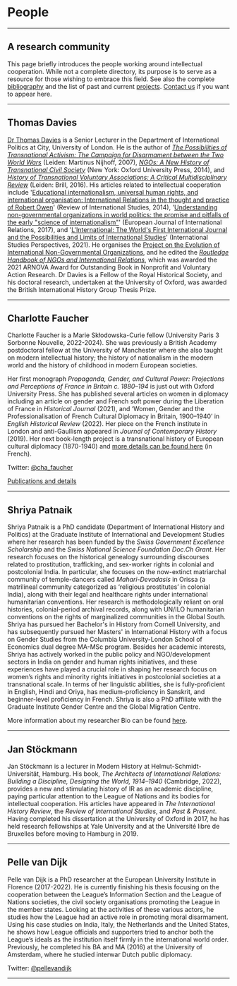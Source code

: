 # People

---

## A research community

This page briefly introduces the people working around intellectual cooperation. While not a complete directory, its purpose is to serve as a resource for those wishing to embrace this field. See also the complete [bibliography](https://intellectualcooperation.org/publications) and the list of past and current [projects](https://intellectualcooperation.org/projects). [Contact us](https://intellectualcooperation.org/about) if you want to appear here.

---


## Thomas Davies

[Dr Thomas Davies](https://www.city.ac.uk/about/people/academics/thomas-davies) is a Senior Lecturer in the Department of International Politics at City, University of London. He is the author of [_The Possibilities of Transnational Activism: The Campaign for Disarmament between the Two World Wars_](https://books.google.co.uk/books/about/The_Possibilities_of_Transnational_Activ.html?id=726PAAAAMAAJ) (Leiden: Martinus Nijhoff, 2007), [_NGOs: A New History of Transnational Civil Society_](https://oxford.universitypressscholarship.com/view/10.1093/acprof:oso/9780199387533.001.0001/acprof-9780199387533) (New York: Oxford University Press, 2014), and [_History of Transnational Voluntary Associations: A Critical Multidisciplinary Review_](https://brill.com/view/title/33578) (Leiden: Brill, 2016). His articles related to intellectual cooperation include '[Educational internationalism, universal human rights, and international organisation: International Relations in the thought and practice of Robert Owen](https://dx.doi.org/10.1017/S0260210513000429)' (Review of International Studies, 2014), '[Understanding non-governmental organizations in world politics: the promise and pitfalls of the early "science of internationalism"](https://doi.org/10.1177/1354066116679243)' (European Journal of International Relations, 2017), and '[L'International: The World's First International Journal and the Possibilities and Limits of International Studies](https://doi.org/10.1093/isp%2Fekaa014)' (International Studies Perspectives, 2021). He organises the [Project on the Evolution of International Non-Governmental Organizations](http://www.staff.city.ac.uk/tom.davies/), and he edited the [_Routledge Handbook of NGOs and International Relations_](https://www.routledge.com/Routledge-Handbook-of-NGOs-and-International-Relations/Davies/p/book/9780367783860), which was awarded the 2021 ARNOVA Award for Outstanding Book in Nonprofit and Voluntary Action Research. Dr Davies is a Fellow of the Royal Historical Society, and his doctoral research, undertaken at the University of Oxford, was awarded the British International History Group Thesis Prize.

---

## Charlotte Faucher 

Charlotte Faucher is a Marie Skłodowska-Curie fellow (University Paris 3 Sorbonne Nouvelle, 2022-2024). She was previously a British Academy postdoctoral fellow at the University of Manchester where she also taught on modern intellectual history; the history of nationalism in the modern world and the history of childhood in modern European societies. 

Her first monograph _Propaganda, Gender, and Cultural Power: Projections and Perceptions of France in Britain c. 1880–194_ is just out with Oxford University Press. She has published several articles on women in diplomacy including an article on gender and French soft power during the Liberation of France in _Historical Journal_ (2021), and ‘Women, Gender and the Professionalisation of French Cultural Diplomacy in Britain, 1900–1940’ in _English Historical Review_ (2022). Her piece on the French institute in London and anti-Gaullism appeared in _Journal of Contemporary History_ (2019). Her next book-length project is a transnational history of European cultural diplomacy (1870-1940) and [more details can be found here](http://www.univ-paris3.fr/projet-europeen-invculturaldiplo-676771.kjsp) (in French).

Twitter: [@cha_faucher](www.twitter.com/cha_faucher)

[Publications and details](https://www.research.manchester.ac.uk/portal/charlotte.faucher.htmlhttps://scholar.google.com/citations?user=uDaabCEAAAAJ&hl=en) 

---

## Shriya Patnaik

Shriya Patnaik is a PhD candidate (Department of International History and Politics) at the Graduate Institute of International and Development Studies where her research has been funded by the _Swiss Government Excellence Scholarship_ and the _Swiss National Science Foundation Doc.Ch Grant_. Her research focuses on the historical genealogy surrounding discourses related to prostitution, trafficking, and sex-worker rights in colonial and postcolonial India. In particular, she focuses on the now-extinct matriarchal community of temple-dancers called _Mahari-Devadasis_ in Orissa (a matrilineal community categorized as ‘religious prostitutes’ in colonial India), along with their legal and healthcare rights under international humanitarian conventions. Her research is methodologically reliant on oral histories, colonial-period archival records, along with UN/ILO humanitarian conventions on the rights of marginalized communities in the Global South. Shriya has pursued her Bachelor's in History from Cornell University, and has subsequently pursued her Masters' in International History with a focus on Gender Studies from the Columbia University-London School of Economics dual degree MA-MSc program. Besides her academic interests, Shriya has actively worked in the public policy and NGO/development sectors in India on gender and human rights initiatives, and these experiences have played a crucial role in shaping her research focus on women’s rights and minority rights initiatives in postcolonial societies at a transnational scale. In terms of her linguistic abilities, she is fully-proficient in English, Hindi and Oriya, has medium-proficiency in Sanskrit, and beginner-level proficiency in French. Shriya is also a PhD affiliate with the Graduate Institute Gender Centre and the Global Migration Centre. 

More information about my researcher Bio can be found [here](https://www.graduateinstitute.ch/discover-institute/shriya-patnaik).

---

## Jan Stöckmann

Jan Stöckmann is a lecturer in Modern History at Helmut-Schmidt-Universität, Hamburg. His book, _The Architects of International Relations: Building a Discipline, Designing the World, 1914–1940_ (Cambridge, 2022), provides a new and stimulating history of IR as an academic discipline, paying particular attention to the League of Nations and its bodies for intellectual cooperation. His articles have appeared in _The International History Review_, the _Review of International Studies_, and _Past & Present_. Having completed his dissertation at the University of Oxford in 2017, he has held research fellowships at Yale University and at the Université libre de Bruxelles before moving to Hamburg in 2019. 

---

## Pelle van Dijk

Pelle van Dijk is a PhD researcher at the European University Institute in Florence (2017-2022). He is currently finishing his thesis focusing on the cooperation between the League’s Information Section and the League of Nations societies, the civil society organisations promoting the League in the member states. Looking at the activities of these various actors, he studies how the League had an active role in promoting moral disarmament. Using his case studies on India, Italy, the Netherlands and the United States, he shows how League officials and supporters tried to anchor both the League’s ideals as the institution itself firmly in the international world order.  Previously, he completed his BA and MA (2016) at the University of Amsterdam, where he studied interwar Dutch public diplomacy. 

Twitter: [@pellevandijk](https://twitter.com/pellevandijk)  

---

